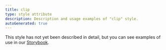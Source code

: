 ```yaml
---
title: clip
type: style attribute
description: Description and usage examples of "clip" style.
autoGenerated: true
---
```


This style has not yet been described in detail, but you can see examples of use in our [Storybook](/storybook).